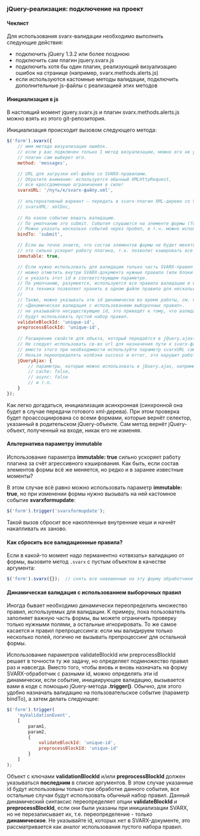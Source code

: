 ### jQuery-реализация: подключение на проект ###

#### Чеклист ####
Для использования svarx-валидации необходимо выполнить следующие действия:

  * подключить jQuery 1.3.2 или более позднюю
  * подключить сам плагин jquery.svarx.js
  * подключить хотя бы один плагин, реализующий визуализацию ошибок на странице (например, svarx.methods.alerts.js)
  * если используются кастомные методы валидации, подключить дополнительные js-файлы с реализацией этих методов

#### Инициализация в js ####
В настоящий момент jquery.svarx.js и плагин svarx.methods.alerts.js можно взять из этого git-репозитория.

Инициализация происходит вызовом следующего метода:

```javascript
$('form').svarx({
    // имя метода визуализации ошибок.
    // если у вас подключен только 1 метод визуализации, можно его не указывать,
    // плагин сам выберет его.
    method: 'messages',

    // URL для загрузки xml-файла со SVARX-правилами.
    // Обратите внимание: используется обычный XMLHttpRequest,
    // все кроссдоменные ограничения в силе!
    svarxURL: '/путь/к/svarx-файлу.xml',
    
    // альтернативный вариант — передать в svarx-плагин XML-дерево со SVARX-валидацией (готовый XMLDocument, а не строку)
    // svarxXML: xmlDoc,
    
    // На какое событие вешать валидацию.
    // По умолчанию это submit. События слушаются на элементе формы (form).
    // Можно указать несколько событий через пробел, в т.ч. можно использовать пользовательские события.
    bindTo: 'submit',

    // Если вы точно знаете, что состав элементов формы не будет меняться, вы можете указать ключ imnmutable,
    // это сильно ускорит работу плагина, т.к. позволит кэшировать все выборки элементов формы.
    immutable: true,

    // Если нужно использовать для валидации только часть SVARX-правил для валидации и/или препроцессинга,
    // можно отметить внутри SVARX-документа нужные правила (или блоки правил) с помощью атрибута id,
    // и указать этот id в соответствующем параметре.
    // По умолчанию, разумеется, используются все правила валидации и все правила препроцессинга.
    // Эта техника позволяет хранить в одном файле правила для нескольких форм.
    //
    // Также, можно указывать эти id динамически во время работы, см. ниже раздел
    // «Динамическая валидация с использованием выборочных правил».
    // не указывайте несуществующие id, это приведёт к тому, что валидация или препроцессинг
    // будут использовать пустой набор правил.
    validateBlockId: 'unique-id',
    preprocessBlockId: 'unique-id',
    
    // Расширение свойств для объкта, который передаётся в jQuery.ajax() при запросе внешнего svarx-файла.
    // Не следует использовать св-во url для назначения пути к svarx-файлу, это не приведёт к ожидаемой цели;
    // вместо этого при необходимости используйте параметр svarxURL самого метода .svarx() (см. выше).
    // Нельзя переопределять колбэки success и error, это нарушит работу плагина.
    jQueryAjax: {
        // параметры, которые можно использовать в jQuery.ajax, например:
        // cache: false,
        // async: false
        // и т.п.
    }
});

```

Как легко догадаться, инициализация асинхронная (синхронной она будет в случае передачи готового xml-дерева).
При этом проверка будет проассоциирована со всеми формами, которые вернёт селектор, указанный в родительском jQuery-объекте.
Сам метод вернёт jQuery-объект, полученный на входе, никак его не изменяя.

#### Альтернатива параметру immutable ####

Использование параметра **immutable: true** сильно ускоряет работу плагина за счёт агрессивного кэширования.
Как быть, если состав элементов формы всё же меняется, но редко и в заранее известные моменты?

В этом случае всё равно можно использовать параметр **immutable: true**, но при изменении формы нужно вызывать на ней кастомное событие **svarxformupdate**:

```javascript
$('form').trigger('svarxformupdate');
```

Такой вызов сбросит все накопленные внутренние кеши и начнёт накапливать их заново.

#### Как сбросить все валидационные правила? ####

Если в какой-то момент надо перманентно «отвязать» валидацию от формы, вызовите метод `.svarx` с пустым объектом в качестве аргумента:

```javascript
$('form').svarx({});  // снять все навешенные на эту форму обработчики
```

#### Динамическая валидация с использованием выборочных правил ####
Иногда бывает необходимо динамически переопределить множество правил, используемых для валидации.
К примеру, пока пользователь заполняет важную часть формы, вы можете ограничить проверку только нужными
полями, а остальные игнорировать. То же самое касается и правил препроцессинга: если мы валидируем только несколько полей, логично не вызывать препроцессинг для остальной формы.

Использование параметров validateBlockId или preprocessBlockId решает в точности ту же задачу, но определяет подмножество правил раз и навсегда.
Вместо того, чтобы вновь и вновь назначать на форму SVARX-обработчик с разными id, можно определять эти id динамически, если событие, инициирующее валидацию, вызывается вами в коде с помощью jQuery-метода **.trigger()**.
Обычно, для этого удобно назначать валидацию на пользовательское событие (параметр bindTo), а затем делать следующее:

```javascript
$('form').trigger(
    'myValidationEvent',
    [
        param1,
        param2,
        {
            validateBlockId: 'unique-id',
            preprocessBlockId: 'unique-id'
        }
    ]
);
```

Объект с ключами **validationBlockId** и/или **preprocessBlockId** должен указываться **последним** в списке аргументов.
В этом случае указанные id будут использованы только при обработке данного события, все остальные случаи будут использовать обычный набор правил.
Данный динамический синтаксис переопределяет опции **validateBlockId** и **preprocessBlockId**, если они были указаны при инициализации SVARX, но не перезаписывает их, т.е. переопределение - только **динамическое**.
Не указывайте id, которых нет в SVARX-документе, это рассматривается как аналог использования пустого набора правил.
